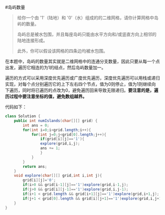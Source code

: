 #岛屿数量

>给你一个由 '1'（陆地）和 '0'（水）组成的的二维网格，请你计算网格中岛屿的数量。
>
>岛屿总是被水包围，并且每座岛屿只能由水平方向和/或竖直方向上相邻的陆地连接形成。
>
>此外，你可以假设该网格的四条边均被水包围。

在本题中，岛屿的数量其实就是二维网格中的连通分支数量，因此只要从每一个点出发，遍历它相连的为1的结点，然后岛屿数量加一。

遍历的方式可以采用深度优先遍历或广度优先遍历，深度优先遍历可以用栈或递归实现，对每个点分别遍历它的上下左右四个节点，值为0则停止，值为1则继续向下遍历，同时将已遍历的点改为0，避免遍历回来导致无限递归。**要注意的是，遍历过程中要注意坐标的值，避免数组越界。**

代码如下：

```java
class Solution {
    public int numIslands(char[][] grid) {
        int ans = 0;
        for(int i=0;i<grid.length;i++){
            for(int j=0;j<grid[0].length;j++){
                if(grid[i][j]=='1'){
                explore(grid,i,j);
                ans += 1;
                }
            }
        }
        return ans;
    }
    void explore(char[][] grid,int i,int j){
        grid[i][j]='0';
        if(i>0 && grid[i-1][j]=='1')explore(grid,i-1,j);
        if(j>0 && grid[i][j-1]=='1')explore(grid,i,j-1);
        if(i+1 < grid.length && grid[i+1][j]=='1')explore(grid,i+1,j);
        if(j+1 < grid[0].length && grid[i][j+1]=='1')explore(grid,i,j+1);
    }
}
```



